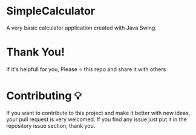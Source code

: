 # SimpleCalculator
A very basic calculator application created with Java Swing.



# Thank You!
If it's helpfull for you,
Please ⭐️ this repo and share it with others




# Contributing 💡
If you want to contribute to this project and make it better with new ideas, your pull request is very welcomed. If you find any issue just put it in the repository issue section, thank you.
